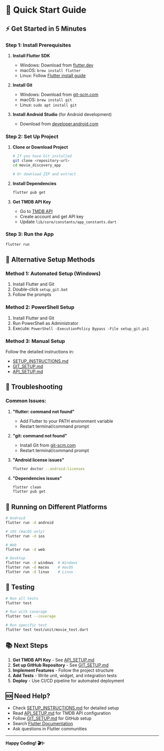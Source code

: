 # 🚀 Quick Start Guide

## ⚡ Get Started in 5 Minutes

### Step 1: Install Prerequisites

1. **Install Flutter SDK**
   - Windows: Download from [flutter.dev](https://flutter.dev/docs/get-started/install/windows)
   - macOS: `brew install flutter`
   - Linux: Follow [Flutter install guide](https://flutter.dev/docs/get-started/install/linux)

2. **Install Git**
   - Windows: Download from [git-scm.com](https://git-scm.com/download/win)
   - macOS: `brew install git`
   - Linux: `sudo apt install git`

3. **Install Android Studio** (for Android development)
   - Download from [developer.android.com](https://developer.android.com/studio)

### Step 2: Set Up Project

1. **Clone or Download Project**
   ```bash
   # If you have Git installed
   git clone <repository-url>
   cd movie_discovery_app
   
   # Or download ZIP and extract
   ```

2. **Install Dependencies**
   ```bash
   flutter pub get
   ```

3. **Get TMDB API Key**
   - Go to [TMDB API](https://www.themoviedb.org/documentation/api)
   - Create account and get API key
   - Update `lib/core/constants/app_constants.dart`

### Step 3: Run the App

```bash
flutter run
```

## 🔧 Alternative Setup Methods

### Method 1: Automated Setup (Windows)

1. Install Flutter and Git
2. Double-click `setup_git.bat`
3. Follow the prompts

### Method 2: PowerShell Setup

1. Install Flutter and Git
2. Run PowerShell as Administrator
3. Execute: `PowerShell -ExecutionPolicy Bypass -File setup_git.ps1`

### Method 3: Manual Setup

Follow the detailed instructions in:
- [SETUP_INSTRUCTIONS.md](SETUP_INSTRUCTIONS.md)
- [GIT_SETUP.md](GIT_SETUP.md)
- [API_SETUP.md](API_SETUP.md)

## 🐛 Troubleshooting

### Common Issues:

1. **"flutter: command not found"**
   - Add Flutter to your PATH environment variable
   - Restart terminal/command prompt

2. **"git: command not found"**
   - Install Git from [git-scm.com](https://git-scm.com/)
   - Restart terminal/command prompt

3. **"Android license issues"**
   ```bash
   flutter doctor --android-licenses
   ```

4. **"Dependencies issues"**
   ```bash
   flutter clean
   flutter pub get
   ```

## 📱 Running on Different Platforms

```bash
# Android
flutter run -d android

# iOS (macOS only)
flutter run -d ios

# Web
flutter run -d web

# Desktop
flutter run -d windows  # Windows
flutter run -d macos    # macOS
flutter run -d linux    # Linux
```

## 🧪 Testing

```bash
# Run all tests
flutter test

# Run with coverage
flutter test --coverage

# Run specific test
flutter test test/unit/movie_test.dart
```

## 📚 Next Steps

1. **Get TMDB API Key** - See [API_SETUP.md](API_SETUP.md)
2. **Set up GitHub Repository** - See [GIT_SETUP.md](GIT_SETUP.md)
3. **Implement Features** - Follow the project structure
4. **Add Tests** - Write unit, widget, and integration tests
5. **Deploy** - Use CI/CD pipeline for automated deployment

## 🆘 Need Help?

- Check [SETUP_INSTRUCTIONS.md](SETUP_INSTRUCTIONS.md) for detailed setup
- Read [API_SETUP.md](API_SETUP.md) for TMDB API configuration
- Follow [GIT_SETUP.md](GIT_SETUP.md) for GitHub setup
- Search [Flutter Documentation](https://flutter.dev/docs)
- Ask questions in Flutter communities

---

**Happy Coding! 🎬✨**
